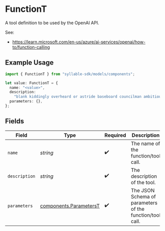 # FunctionT

A tool definition to be used by the OpenAI API.

See:
- https://learn.microsoft.com/en-us/azure/ai-services/openai/how-to/function-calling

## Example Usage

```typescript
import { FunctionT } from "syllable-sdk/models/components";

let value: FunctionT = {
  name: "<value>",
  description:
    "blank kiddingly overheard or astride baseboard councilman ambitious",
  parameters: {},
};
```

## Fields

| Field                                                            | Type                                                             | Required                                                         | Description                                                      |
| ---------------------------------------------------------------- | ---------------------------------------------------------------- | ---------------------------------------------------------------- | ---------------------------------------------------------------- |
| `name`                                                           | *string*                                                         | :heavy_check_mark:                                               | The name of the function/tool call.                              |
| `description`                                                    | *string*                                                         | :heavy_check_mark:                                               | The description of the tool.                                     |
| `parameters`                                                     | [components.ParametersT](../../models/components/parameterst.md) | :heavy_check_mark:                                               | The JSON Schema of parameters of the function/tool call.         |